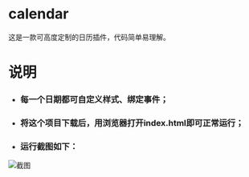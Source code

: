 # calendar
这是一款可高度定制的日历插件，代码简单易理解。

# 说明
 - ### 每一个日期都可自定义样式、绑定事件；
 - ### 将这个项目下载后，用浏览器打开index.html即可正常运行；
 - ### 运行截图如下：
 <img alt="截图" src="https://github.com/Liuxiang66/calendar/blob/master/img/01.png"/>
 
 
